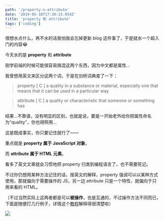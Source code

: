 ```yaml
---
path: '/property-n-attribute'
date: '2019-05-18T17:30:15.954Z'
title: 'property 和 attribute'
tags: ['coding']
---
```


很想水点什么，再不水的话我怕我会忘掉更新 blog 这件事了，于是就水一个超入门的内容😂

今天水的是 **property** 和 **attribute**

刚学前端的时候可能很容易搞混这两个东西，因为中文都是属性...

我曾想用英文来区分这两个词，于是在剑桥词典查了一下：

> property [ C ] a quality in a substance or material, especially one that means that it can be used in a particular way

> attribute [ C ] a quality or characteristic that someone or something has

结果...不靠谱，没有明显的区别，也就是说，要是一开始老外给你把属性命名为“quality”，你也得照用...

这是既成事实，你只要记住就行了——

重点就是 **property 属于 JavaScript 对象**，

而 **attribute 属于 HTML 元素**。

看多了英文文章就会习惯地把 property 归类到编程语言了，也不需要死记。

不过你仍想用某种方法记住的话，按英文的解释，property 强调可以以某种方式使用，那就偏向于需要操作的 JS，另一边 attribute 只是一个特性，就偏向于只用来看的 HTML。

（不过当然实际上这两者都是可以**被操作**，也是互通的，不过操作方法不同而已，下面是随便打几行例子，详情这个[教程](https://javascript.info/dom-attributes-and-properties)解释得很清楚啦）

![](随便输出几行例子)